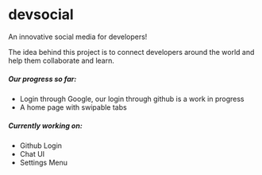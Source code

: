 # devsocial

An innovative social media for developers!

The idea behind this project is to connect developers around the world and help them collaborate and learn.

##### Our progress so far:
- Login through Google, our login through github is a work in progress
- A home page with swipable tabs

##### Currently working on:
- Github Login
- Chat UI
- Settings Menu
